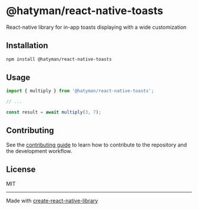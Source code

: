 # @hatyman/react-native-toasts

React-native library for in-app toasts displaying with a wide customization

## Installation

```sh
npm install @hatyman/react-native-toasts
```

## Usage

```js
import { multiply } from '@hatyman/react-native-toasts';

// ...

const result = await multiply(3, 7);
```

## Contributing

See the [contributing guide](CONTRIBUTING.md) to learn how to contribute to the repository and the development workflow.

## License

MIT

---

Made with [create-react-native-library](https://github.com/callstack/react-native-builder-bob)
